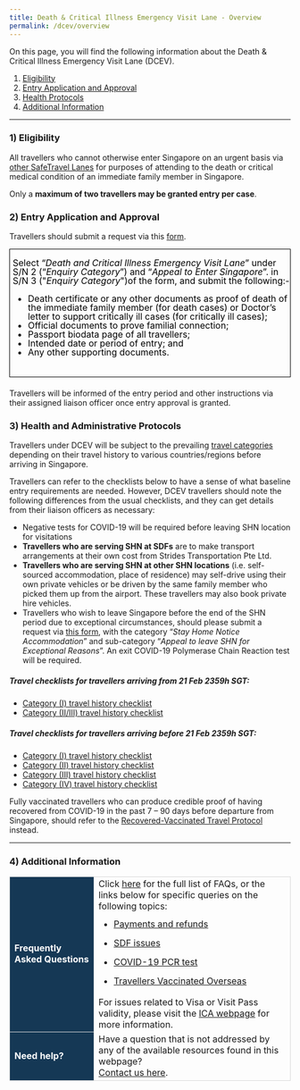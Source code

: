 ```yaml
---
title: Death & Critical Illness Emergency Visit Lane - Overview
permalink: /dcev/overview
---
```

On this page, you will find the following information about the Death & Critical Illness Emergency Visit Lane (DCEV).

<ol style="list-style-type:decimal;">
	<li><a href="#eligibility">Eligibility</a></li>
	<li><a href="#entry">Entry Application and Approval</a></li>
	<li><a href="#protocols">Health Protocols</a></li>
	<li><a href="#additional-info">Additional Information</a></li>
</ol>

---


<div id="eligibility"></div>


### 1) Eligibility

All travellers who cannot otherwise enter Singapore on an urgent basis via <a href="/arriving/overview" target="_blank">other SafeTravel Lanes</a> for purposes of attending to the death or critical medical condition of an immediate family member in Singapore.

Only a <b>maximum of two travellers may be granted entry per case</b>.


<div id="entry"></div>

### 2) Entry Application and Approval

Travellers should submit a request via this <a href="https://form.gov.sg/60e693e777fd6b00111885d5" target="_blank">form</a>. 

<div style="padding-left: 5px; padding-bottom: 20px; margin-bottom:20px; font-size:16px; line-height:1.0; color:black; border-style: solid; border-width: 1px;">

Select “<i>Death and Critical Illness Emergency Visit Lane</i>” under S/N 2 (“<i>Enquiry Category</i>”) and “<i>Appeal to Enter Singapore</i>”. in S/N 3 ("<i>Enquiry Category</i>")of the form, and submit the following:-

<ol style="list-style-type:disc;">
	<li>Death certificate or any other documents as proof of death of the immediate family member (for death cases) or Doctor’s letter to support critically ill cases (for critically ill cases);</li>
	<li>Official documents to prove familial connection;</li>
	<li>Passport biodata page of all travellers;</li>
	<li>Intended date or period of entry; and</li>
	<li>Any other supporting documents.</li>
</ol>
</div>

Travellers will be informed of the entry period and other instructions via their assigned liaison officer once entry approval is granted.


<div id="protocols"></div>

### 3) Health and Administrative Protocols

Travellers under DCEV will be subject to the prevailing <a href="/shn-and-swab-summary" target="_blank">travel categories</a> depending on their travel history to various countries/regions before arriving in Singapore. 

Travellers can refer to the checklists below to have a sense of what baseline entry requirements are needed. However, DCEV travellers should note the following differences from the usual checklists, and they can get details from their liaison officers as necessary: 

<ol style="list-style-type:disc;">
<li>Negative tests for COVID-19 will be required before leaving SHN location for visitations</li>
	<li><b>Travellers who are serving SHN at SDFs</b> are to make transport arrangements at their own cost from Strides Transportation Pte Ltd.</li>
	<li><b>Travellers who are serving SHN at other SHN locations</b> (i.e. self-sourced accommodation, place of residence) may self-drive using their own private vehicles or be driven by the same family member who picked them up from the airport. These travellers may also book private hire vehicles.</li> 
<li>Travellers who wish to leave Singapore before the end of the SHN period due to exceptional circumstances, should please submit a request via <a href="https://go.gov.sg/sto-enquiry" target="_blank">this form</a>, with the category “<i>Stay Home Notice Accommodation</i>” and sub-category “<i>Appeal to leave SHN for Exceptional Reasons</i>”. An exit COVID-19 Polymerase Chain Reaction test will be required.</li>
</ol>

##### Travel checklists for travellers arriving from 21 Feb 2359h SGT:

<ol style="list-style-type:disc;">
<li><a href="/travel-checklist/category-1" target="_blank">Category (I) travel history checklist</a></li> 
<li><a href="/travel-checklist/category-2" target="_blank">Category (II/III) travel history checklist</a></li>  
</ol>

##### Travel checklists for travellers arriving before 21 Feb 2359h SGT:

<ol style="list-style-type:disc;">
	<li><a href="/travel-checklist/category-1" target="_blank">Category (I) travel history checklist</a></li>
<li><a href="/travel-checklist/category-2" target="_blank">Category (II) travel history checklist</a></li>
<li><a href="/travel-checklist/category-3" target="_blank">Category (III) travel history checklist</a></li> 
<li><a href="/travel-checklist/category-4" target="_blank">Category (IV) travel history checklist</a></li>
</ol>

Fully vaccinated travellers who can produce credible proof of having recovered from COVID-19 in the past 7 – 90 days before departure from Singapore, should refer to the <a href="/vaccinated-recovered" target="_blank">Recovered-Vaccinated Travel Protocol</a> instead.

---

<div id="additional-info"></div>

### 4) Additional Information

<table>
<tr>
<td style="font-size:16px;border-left:1px solid #D8D8D8;border-bottom:1px solid #D8D8D8; border-right:1px solid #D8D8D8; border-top: 1px solid #D8D8D8; background-color:#153855; color:white;"><b>Frequently Asked Questions</b></td>
<td style="font-size:16px;border-right:1px solid #D8D8D8; border-top: 1px solid #D8D8D8;">Click <a href="/health/faq">here</a> for the full list of FAQs, or the links below for specific queries on the following topics:
<ul style="margin-top:0px; list-style-type: disc;">
<li style="font-size:16px; margin-top:10px; margin-bottom:0px; line-height:1.5;"><a href="/health/faq#payments">Payments and refunds</a></li>
<li style="font-size:16px; margin-top:10px; margin-bottom:0px; line-height:1.5;"><a href="/health/faq#shnsdf">SDF issues</a></li>
<li style="font-size:16px; margin-top:10px; margin-bottom:0px; line-height:1.5;"><a href="/health/faq#pcrtest">COVID-19 PCR test</a></li>
<li style="font-size:16px; margin-top:10px; margin-bottom:0px; line-height:1.5;"><a href="/health/vtsg">Travellers Vaccinated Overseas</a></li>
</ul>
For issues related to Visa or Visit Pass validity, please visit the <a href="https://www.ica.gov.sg/enter-depart/entry_requirements/visa_requirements">ICA webpage</a> for more information.
 </td>
</tr>
<tr>
<td style="font-size:16px;border-left:1px solid #D8D8D8;border-bottom:1px solid #D8D8D8; border-right:1px solid #D8D8D8; background-color:#153855; color:white;"><b>Need help?</b></td>
<td style="font-size:16px;border-right:1px solid #D8D8D8; border-bottom:1px solid #D8D8D8;">Have a question that is not addressed by any of the available resources found in this webpage?<br/><a href="https://go.gov.sg/sto-enquiry">Contact us here</a>.
 </td>
</tr>
</table>
